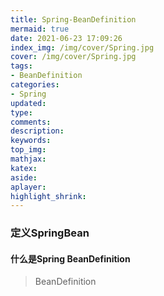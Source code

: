 ```yaml
---
title: Spring-BeanDefinition
mermaid: true
date: 2021-06-23 17:09:26
index_img: /img/cover/Spring.jpg
cover: /img/cover/Spring.jpg
tags:
- BeanDefinition
categories:
- Spring
updated:
type:
comments:
description:
keywords:
top_img:
mathjax:
katex:
aside:
aplayer:
highlight_shrink:
---
```


### 定义SpringBean

#### 什么是Spring BeanDefinition

> BeanDefinition
